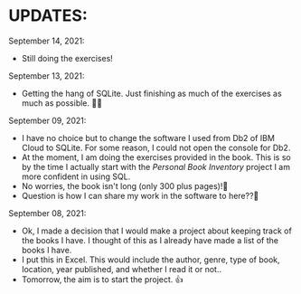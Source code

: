 # UPDATES:

September 14, 2021:
- Still doing the exercises! 

September 13, 2021:
- Getting the hang of SQLite. Just finishing as much of the exercises as much as possible.
🎉🎉

September 09, 2021:
- I have no choice but to change the software I used from Db2 of IBM Cloud to SQLite. For some reason, I could not open the console for Db2.
- At the moment, I am doing the exercises provided in the book. This is so by the time I actually start with the *Personal Book Inventory* project I am more confident in using SQL.
- No worries, the book isn't long (only 300 plus pages)!🥳
- Question is how I can share my work in the software to here??🤔

September 08, 2021:
- Ok, I made a decision that I would make a project about keeping track of the books I have. I thought of this as I already have made a list of the books I have. 
- I put this in Excel. This would include the author, genre, type of book, location, year published, and whether I read it or not..
- Tomorrow, the aim is to start the project. 👍
